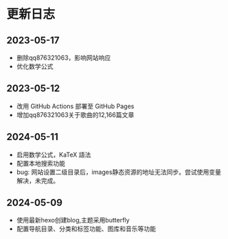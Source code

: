 # 更新日志
## 2023-05-17
- 删除qq876321063，影响网站响应
- 优化数学公式
  
## 2023-05-12
- 改用 GitHub Actions 部署至 GitHub Pages
- 增加qq876321063关于歌曲的12,166篇文章
  
## 2024-05-11
- 启用数学公式，KaTeX 語法
- 配置本地搜索功能
- bug: 网站设置二级目录后，images静态资源的地址无法同步。尝试使用变量解决，未完成。
## 2024-05-09
- 使用最新hexo创建blog,主题采用butterfly
- 配置导航目录、分类和标签功能、图库和音乐等功能

